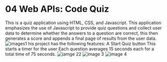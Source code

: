 # 04 Web APIs: Code Quiz
 This is a quiz application using HTML, CSS, and Javascript. This application emphasizes the use of Javascript to provide quiz questions and collect user data to determine whether the answers to a question are correct, this then generates a score and appends a final page of results from the user data.
![images1](https://user-images.githubusercontent.com/94430401/149682158-86d17317-059a-4085-826d-5e9f824b2094.png) 
his project has the following features:
A Start Quiz button
This starts a timer for the user
Each question averages 15 seconds each for a total time of 75 seconds.
![iamge 22](https://user-images.githubusercontent.com/94430401/149682161-319c653f-5815-403b-a900-5e8f534d9701.png)
![image 3](https://user-images.githubusercontent.com/94430401/149682164-f5140f3d-eb0e-43f0-883c-0b26a8cfe732.png)
![image 4](https://user-images.githubusercontent.com/94430401/149682165-487236f8-5e68-40b1-923f-98bf845df957.png)
